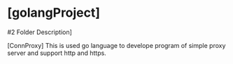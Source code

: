 # [golangProject]

#2 Folder Description]

[ConnProxy]
This is used go language to develope program of simple proxy server and support http and https.

